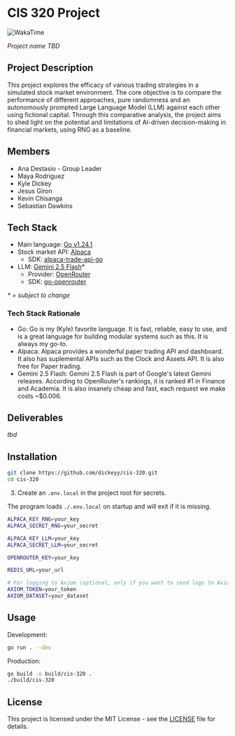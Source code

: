 # CIS 320 Project

<img src="https://waka.kyle.so/api/badge/kyle/interval:any/project:cis-320" alt="WakaTime">

_Project name TBD_

## Project Description

This project explores the efficacy of various trading strategies in a simulated stock market environment. The core objective is to compare the performance of different approaches, pure randomness and an autonomously prompted Large Language Model (LLM) against each other using fictional capital. Through this comparative analysis, the project aims to shed light on the potential and limitations of AI-driven decision-making in financial markets, using RNG as a baseline.

## Members

- Ana Destasio - Group Leader
- Maya Rodriguez
- Kyle Dickey
- Jesus Giron
- Kevin Chisanga
- Sebastian Dawkins

## Tech Stack

- Main language: [Go v1.24.1](https://go.dev/)
- Stock market API: [Alpaca](https://alpaca.markets/)
  - SDK: [alpaca-trade-api-go](https://github.com/alpacahq/alpaca-trade-api-go/)
- LLM: [Gemini 2.5 Flash](https://openrouter.ai/google/gemini-2.5-flash)\*
  - Provider: [OpenRouter](https://openrouter.ai/)
  - SDK: [go-openrouter](https://github.com/reVrost/go-openrouter)

_\* = subject to change_

### Tech Stack Rationale

- Go: Go is my (Kyle) favorite language. It is fast, reliable, easy to use, and is a great language for building modular systems such as this. It is always my go-to.
- Alpaca: Alpaca provides a wonderful paper trading API and dashboard. It also has suplemental APIs such as the Clock and Assets API. It is also free for Paper trading.
- Gemini 2.5 Flash: Gemini 2.5 Flash is part of Google's latest Gemini releases. According to OpenRouter's rankings, it is ranked #1 in Finance and Academia. It is also insanely cheap and fast, each request we make costs ~$0.006.

## Deliverables

_tbd_

## Installation

```bash
git clone https://github.com/dickeyy/cis-320.git
cd cis-320
```

3. Create an `.env.local` in the project root for secrets.

The program loads `./.env.local` on startup and will exit if it is missing.

```bash
ALPACA_KEY_RNG=your_key
ALPACA_SECRET_RNG=your_secret

ALPACA_KEY_LLM=your_key
ALPACA_SECRET_LLM=your_secret

OPENROUTER_KEY=your_key

REDIS_URL=your_url

# For logging to Axiom (optional, only if you want to send logs to Axiom)
AXIOM_TOKEN=your_token
AXIOM_DATASET=your_dataset
```

## Usage

Development:

```bash
go run . --dev
```

Production:

```bash
go build -o build/cis-320 .
./build/cis-320
```

## License

This project is licensed under the MIT License - see the [LICENSE](LICENSE) file for details.
